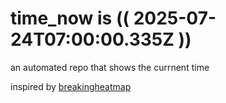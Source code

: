 # time_now is (( 2025-07-24T07:00:00.335Z ))

an automated repo that shows the currnent time

inspired by [breakingheatmap](https://github.com/breakingheatmap/breakingheatmap)